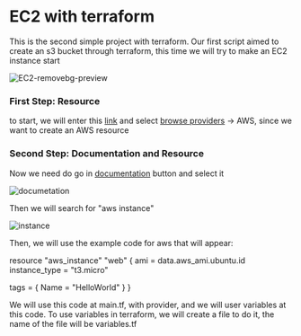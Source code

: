 # EC2 with terraform

This is the second simple project with terraform. 
Our first script aimed to create an s3 bucket through terraform, this time we will try to make an EC2 instance start

![EC2-removebg-preview](https://user-images.githubusercontent.com/95464654/190297934-df32d4c1-9317-4e42-a1f8-141a81efbef1.png)

### First Step: Resource
to start, we will enter this [link](https://registry.terraform.io/) and select [browse providers](https://registry.terraform.io/browse/providers) -> AWS, 
since we want to create an AWS resource

### Second Step: Documentation and Resource
Now we need do go in [documentation](https://registry.terraform.io/providers/hashicorp/aws/latest/docs) button and select it

![documetation](https://user-images.githubusercontent.com/95464654/190259502-58e44d4d-8566-4b8d-9551-fd29ce2013cb.png)

Then we will search for "aws instance"

![instance](https://user-images.githubusercontent.com/95464654/190292550-c9118c0f-81d5-46ad-aaf2-f5b2235f4492.png)

Then, we will use the example code for aws that will appear:

resource "aws_instance" "web" {
  ami           = data.aws_ami.ubuntu.id
  instance_type = "t3.micro"

  tags = {
    Name = "HelloWorld"
  }
}

We will use this code at main.tf, with provider, and we will user variables at this code.
To use variables in terraform, we will create a file to do it, the name of the file will be variables.tf